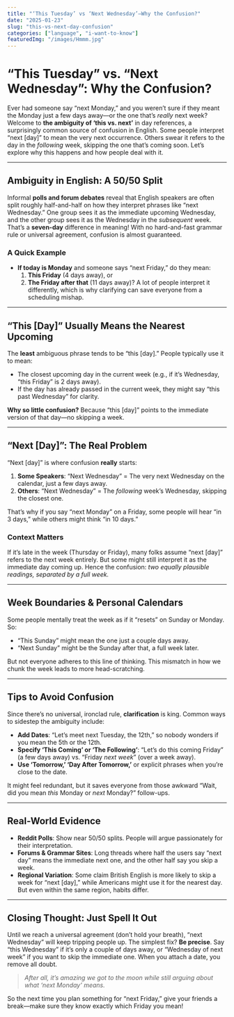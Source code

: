 ```yaml
---
title: "‘This Tuesday’ vs ‘Next Wednesday’—Why the Confusion?"
date: "2025-01-23"
slug: "this-vs-next-day-confusion"
categories: ["language", "i-want-to-know"]
featuredImg: "/images/Hmmm.jpg"
---
```


# “This Tuesday” vs. “Next Wednesday”: Why the Confusion?

Ever had someone say “next Monday,” and you weren’t sure if they meant the Monday just a few days away—or the one that’s *really* next week? Welcome to **the ambiguity of ‘this vs. next’** in day references, a surprisingly common source of confusion in English. Some people interpret “next [day]” to mean the very next occurrence. Others swear it refers to the day in the *following* week, skipping the one that’s coming soon. Let’s explore why this happens and how people deal with it.

---

## Ambiguity in English: A 50/50 Split
Informal **polls and forum debates** reveal that English speakers are often split roughly half-and-half on how they interpret phrases like “next Wednesday.” One group sees it as the immediate upcoming Wednesday, and the other group sees it as the Wednesday in the *subsequent* week. That’s a **seven-day** difference in meaning! With no hard-and-fast grammar rule or universal agreement, confusion is almost guaranteed.

### A Quick Example
- **If today is Monday** and someone says “next Friday,” do they mean:
  1. **This Friday** (4 days away), or
  2. **The Friday after that** (11 days away)?
A lot of people interpret it differently, which is why clarifying can save everyone from a scheduling mishap.

---

## “This [Day]” Usually Means the Nearest Upcoming
The **least** ambiguous phrase tends to be “this [day].” People typically use it to mean:
- The closest upcoming day in the current week (e.g., if it’s Wednesday, “this Friday” is 2 days away).
- If the day has already passed in the current week, they might say “this past Wednesday” for clarity.  

**Why so little confusion?** Because “this [day]” points to the immediate version of that day—no skipping a week.

---

## “Next [Day]”: The Real Problem
“Next [day]” is where confusion **really** starts:
1. **Some Speakers**: “Next Wednesday” = The very next Wednesday on the calendar, just a few days away.
2. **Others**: “Next Wednesday” = The *following* week’s Wednesday, skipping the closest one.

That’s why if you say “next Monday” on a Friday, some people will hear “in 3 days,” while others might think “in 10 days.”

### Context Matters
If it’s late in the week (Thursday or Friday), many folks assume “next [day]” refers to the next week entirely. But some might still interpret it as the immediate day coming up. Hence the confusion: *two equally plausible readings, separated by a full week.*

---

## Week Boundaries & Personal Calendars
Some people mentally treat the week as if it “resets” on Sunday or Monday. So:
- “This Sunday” might mean the one just a couple days away.
- “Next Sunday” might be the Sunday after that, a full week later.

But not everyone adheres to this line of thinking. This mismatch in how we chunk the week leads to more head-scratching.

---

## Tips to Avoid Confusion
Since there’s no universal, ironclad rule, **clarification** is king. Common ways to sidestep the ambiguity include:
- **Add Dates**: “Let’s meet next Tuesday, the 12th,” so nobody wonders if you mean the 5th or the 12th.
- **Specify ‘This Coming’ or ‘The Following’**: “Let’s do this coming Friday” (a few days away) vs. “Friday *next week*” (over a week away).
- **Use ‘Tomorrow,’ ‘Day After Tomorrow,’** or explicit phrases when you’re close to the date.

It might feel redundant, but it saves everyone from those awkward “Wait, did you mean *this* Monday or *next* Monday?” follow-ups.

---

## Real-World Evidence
- **Reddit Polls**: Show near 50/50 splits. People will argue passionately for their interpretation.
- **Forums & Grammar Sites**: Long threads where half the users say “next day” means the immediate next one, and the other half say you skip a week.
- **Regional Variation**: Some claim British English is more likely to skip a week for “next [day],” while Americans might use it for the nearest day. But even within the same region, habits differ.

---

## Closing Thought: Just Spell It Out
Until we reach a universal agreement (don’t hold your breath), “next Wednesday” will keep tripping people up. The simplest fix? **Be precise**. Say “this Wednesday” if it’s only a couple of days away, or “Wednesday of next week” if you want to skip the immediate one. When you attach a date, you remove all doubt.

> *After all, it’s amazing we got to the moon while still arguing about what ‘next Monday’ means.*

So the next time you plan something for “next Friday,” give your friends a break—make sure they know exactly which Friday you mean!